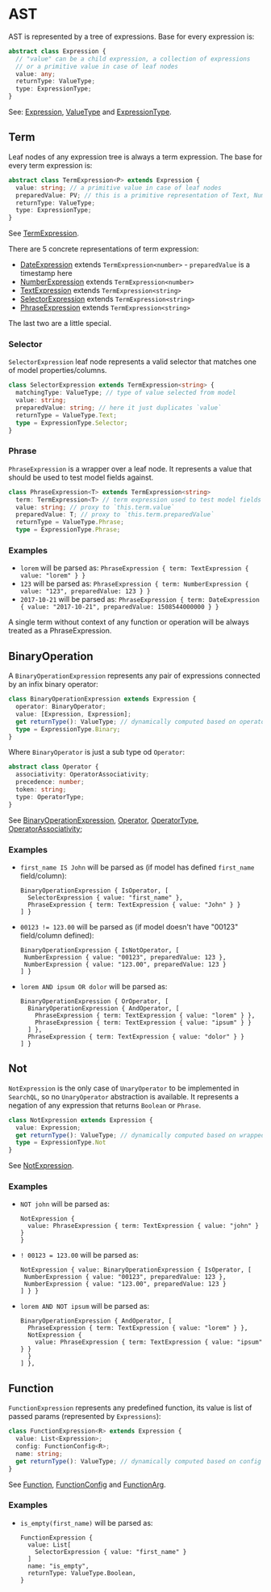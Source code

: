# AST

AST is represented by a tree of expressions. Base for every expression is:

```typescript
abstract class Expression {
  // "value" can be a child expression, a collection of expressions
  // or a primitive value in case of leaf nodes
  value: any;
  returnType: ValueType;
  type: ExpressionType;
}
```

See: [Expression], [ValueType] and [ExpressionType].

## Term

Leaf nodes of any expression tree is always a term expression. The base for every term expression is:

```typescript
abstract class TermExpression<P> extends Expression {
  value: string; // a primitive value in case of leaf nodes
  preparedValue: PV; // this is a primitive representation of Text, Number, Date or Phrase
  returnType: ValueType;
  type: ExpressionType;
}
```

See [TermExpression].

There are 5 concrete representations of term expression:

- [DateExpression] extends `TermExpression<number>` - `preparedValue` is a timestamp here
- [NumberExpression] extends `TermExpression<number>`
- [TextExpression] extends `TermExpression<string>`
- [SelectorExpression] extends `TermExpression<string>`
- [PhraseExpression] extends `TermExpression<string>`

The last two are a little special.

### Selector

`SelectorExpression` leaf node represents a valid selector that matches one of model properties/columns.

```typescript
class SelectorExpression extends TermExpression<string> {
  matchingType: ValueType; // type of value selected from model
  value: string;
  preparedValue: string; // here it just duplicates `value`
  returnType = ValueType.Text;
  type = ExpressionType.Selector;
}
```

### Phrase

`PhraseExpression` is a wrapper over a leaf node. It represents a value that should be used to test model fields against.

```typescript
class PhraseExpression<T> extends TermExpression<string>
  term: TermExpression<T> // term expression used to test model fields
  value: string; // proxy to `this.term.value`
  preparedValue: T; // proxy to `this.term.preparedValue`
  returnType = ValueType.Phrase;
  type = ExpressionType.Phrase;
```

### Examples

- `lorem` will be parsed as:
  `PhraseExpression { term: TextExpression { value: "lorem" } }`
- `123` will be parsed as:
  `PhraseExpression { term: NumberExpression { value: "123", preparedValue: 123 } }`
- `2017-10-21` will be parsed as:
  `PhraseExpression { term: DateExpression { value: "2017-10-21", preparedValue: 1508544000000 } }`

A single term without context of any function or operation will be always treated as a PhraseExpression.

## BinaryOperation

A `BinaryOperationExpression` represents any pair of expressions connected by an infix binary operator:

```typescript
class BinaryOperationExpression extends Expression {
  operator: BinaryOperator;
  value: [Expression, Expression];
  get returnType(): ValueType; // dynamically computed based on operator, lhs and rhs
  type = ExpressionType.Binary;
}
```

Where `BinaryOperator` is just a sub type od `Operator`:

```typescript
abstract class Operator {
  associativity: OperatorAssociativity;
  precedence: number;
  token: string;
  type: OperatorType;
}
```

See [BinaryOperationExpression], [Operator], [OperatorType], [OperatorAssociativity];

### Examples

- `first_name IS John` will be parsed as (if model has defined `first_name` field/column):
  ```
  BinaryOperationExpression { IsOperator, [
    SelectorExpression { value: "first_name" },
    PhraseExpression { term: TextExpression { value: "John" } }
  ] }
  ```
- `00123 != 123.00` will be parsed as (if model doesn't have "00123" field/column defined):
   ```
  BinaryOperationExpression { IsNotOperator, [
    NumberExpression { value: "00123", preparedValue: 123 },
    NumberExpression { value: "123.00", preparedValue: 123 }
  ] }
  ```
- `lorem AND ipsum OR dolor` will be parsed as:
  ```
  BinaryOperationExpression { OrOperator, [
    BinaryOperationExpression { AndOperator, [
      PhraseExpression { term: TextExpression { value: "lorem" } },
      PhraseExpression { term: TextExpression { value: "ipsum" } }
    ] },
    PhraseExpression { term: TextExpression { value: "dolor" } }
  ] }
  ```

## Not

`NotExpression` is the only case of `UnaryOperator` to be implemented in `SearchQL`, so no `UnaryOperator` abstraction is available. It represents a negation of any expression that returns `Boolean` or `Phrase`.

```typescript
class NotExpression extends Expression {
  value: Expression;
  get returnType(): ValueType; // dynamically computed based on wrapped expression
  type = ExpressionType.Not
}
```

See [NotExpression].

### Examples

- `NOT john` will be parsed as:
  ```
  NotExpression {
    value: PhraseExpression { term: TextExpression { value: "john" } }
  }
  ```
- `! 00123 = 123.00` will be parsed as:
   ```
  NotExpression { value: BinaryOperationExpression { IsOperator, [
    NumberExpression { value: "00123", preparedValue: 123 },
    NumberExpression { value: "123.00", preparedValue: 123 }
  ] } }
  ```
- `lorem AND NOT ipsum` will be parsed as:
  ```
  BinaryOperationExpression { AndOperator, [
    PhraseExpression { term: TextExpression { value: "lorem" } },
    NotExpression {
      value: PhraseExpression { term: TextExpression { value: "ipsum" } }
    }
  ] },
  ```

## Function

`FunctionExpression` represents any predefined function, its value is list of passed params (represented by `Expressions`):

```typescript
class FunctionExpression<R> extends Expression {
  value: List<Expression>;
  config: FunctionConfig<R>;
  name: string;
  get returnType(): ValueType; // dynamically computed based on config
}
```

See [Function], [FunctionConfig] and [FunctionArg].

### Examples

- `is_empty(first_name)` will be parsed as:
  ```
  FunctionExpression {
    value: List[
      SelectorExpression { value: "first_name" }
    ]
    name: "is_empty",
    returnType: ValueType.Boolean,
  }
  ```

[Expression]: ../src/common/model/expression.ts
[ValueType]: ../src/common/model/value-type.ts
[ExpressionType]: ../src/common/model/expression-type.ts
[TermExpression]: ../src/ast/expressions/term/term.ts
[DateExpression]: ../src/ast/expressions/term/date.ts
[NumberExpression]: ../src/ast/expressions/term/number.ts
[TextExpression]: ../src/ast/expressions/term/text.ts
[SelectorExpression]: ../src/ast/expressions/term/selector.ts
[PhraseExpression]: ../src/ast/expressions/term/phrase.ts
[BinaryOperationExpression]: ../src/ast/expressions/binary-operation.ts
[Operator]: ../src/ast/operators/operator.ts
[OperatorAssociativity]: ../src/common/model/operator-associativity.ts
[OperatorType]: ../src/common/model/operator-type.ts
[NotExpression]: ../src/ast/expressions/not.ts
[Function]: ../src/ast/expressions/function/function.ts
[FunctionArg]: ../src/config/function/function-arg.ts
[FunctionConfig]: ../src/config/function/function-config.ts
